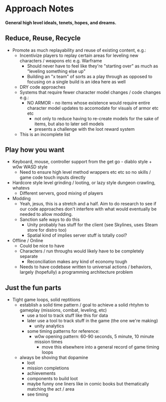 # Approach Notes

#### General high level ideals, tenets, hopes, and dreams.

## Reduce, Reuse, Recycle
- Promote as much replayability and reuse of existing content, e.g.:
  - Incentivize players to replay certain areas for leveling new characters / weapons etc e.g. Warframe
    - Should never have to feel like they're "starting over" as much as "leveling something else up"
    - Building an "x team" of sorts as a play through as opposed to focusing on a single build is an idea here as well
  - DRY code approaches
  - Systems that require fewer character model changes / code changes e.g.:
    - NO ARMOR - no items whose existence would require entire character model updates to accomodate for visuals of armor etc etc
      - not only to reduce having to re-create models for the sake of items, but also to later sell models
      - presents a challenge with the loot reward system
  - This is an incomplete list

## Play how you want
- Keyboard, mouse, controller support from the get go - diablo style + w0w WASD style
  - Need to ensure high level method wrappers etc etc so no skills / game code touch inputs directly
- Hardcore style level grinding / looting, or lazy style dungeon crawling, whatevs
  - Different servers, good mixing of players
- Modding
  - Yeah, jesus, this is a stretch and a half. Aim to do research to see if our code approaches don't interfere with what would eventually be needed to allow modding.
  - Sanction safe ways to do this
    - Unity probably has stuff for the client (see Skylines, uses Steam store for distro too)
    - Spatial kind of implies server stuff is totally cool?
- Offline / Online
  - Could be nice to have
  - Characters / run throughs would likely have to be completely separate
    - Reconciliation makes any kind of economy tough
  - Needs to have codebase written to universal actions / behaviors, largely (hopefully) a programming architecture problem

## Just the fun parts
- Tight game loops, solid reptitions
  - establish a solid time pattern / goal to achieve a solid rhtyhm to gameplay (missions, combat, leveling, etc)
    - use a tool to track stuff like this for data
    - later use a tool to track stuff in the game (the one we're making)
      - unity analytics
    - some timing patterns for reference:
      - w0w opening pattern: 60-90 seconds, 5 minute, 10 minute mission times
        - move this elsewhere into a general record of game timing loops
  - always be shoving that dopamine
    - loot
    - mission completions
    - achievements
    - components to build loot
    - maybe funny one liners like in comic books but thematically matching the act / area
    - see timing

